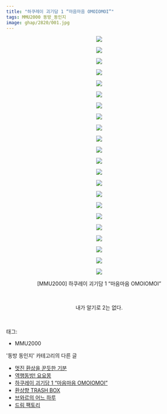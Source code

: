 ```yaml
---
title: "하쿠레이 괴기담 1 “마음마음 OMOIOMOI”"
tags: MMU2000 동방_동인지
image: ghap/2820/001.jpg
---
```

<div class="article">
<p style="text-align: center; clear: none; float: none;"><img src="{{ site.nasurl }}/ghap/2820/001.jpg"/></p>
<p style="text-align: center; clear: none; float: none;"><img src="{{ site.nasurl }}/ghap/2820/002.jpg"/></p>
<p style="text-align: center; clear: none; float: none;"><img src="{{ site.nasurl }}/ghap/2820/003.jpg"/></p>
<p style="text-align: center; clear: none; float: none;"><img src="{{ site.nasurl }}/ghap/2820/004.jpg"/></p>
<p style="text-align: center; clear: none; float: none;"><img src="{{ site.nasurl }}/ghap/2820/005.jpg"/></p>
<p style="text-align: center; clear: none; float: none;"><img src="{{ site.nasurl }}/ghap/2820/006.jpg"/></p>
<p style="text-align: center; clear: none; float: none;"><img src="{{ site.nasurl }}/ghap/2820/007.jpg"/></p>
<p style="text-align: center; clear: none; float: none;"><img src="{{ site.nasurl }}/ghap/2820/008.jpg"/></p>
<p style="text-align: center; clear: none; float: none;"><img src="{{ site.nasurl }}/ghap/2820/009.jpg"/></p>
<p style="text-align: center; clear: none; float: none;"><img src="{{ site.nasurl }}/ghap/2820/010.jpg"/></p>
<p style="text-align: center; clear: none; float: none;"><img src="{{ site.nasurl }}/ghap/2820/011.jpg"/></p>
<p style="text-align: center; clear: none; float: none;"><img src="{{ site.nasurl }}/ghap/2820/012.jpg"/></p>
<p style="text-align: center; clear: none; float: none;"><img src="{{ site.nasurl }}/ghap/2820/013.jpg"/></p>
<p style="text-align: center; clear: none; float: none;"><img src="{{ site.nasurl }}/ghap/2820/014.jpg"/></p>
<p style="text-align: center; clear: none; float: none;"><img src="{{ site.nasurl }}/ghap/2820/015.jpg"/></p>
<p style="text-align: center; clear: none; float: none;"><img src="{{ site.nasurl }}/ghap/2820/016.jpg"/></p>
<p style="text-align: center; clear: none; float: none;"><img src="{{ site.nasurl }}/ghap/2820/017.jpg"/></p>
<p style="text-align: center; clear: none; float: none;"><img src="{{ site.nasurl }}/ghap/2820/018.jpg"/></p>
<p style="text-align: center; clear: none; float: none;"><img src="{{ site.nasurl }}/ghap/2820/019.jpg"/></p>
<p style="text-align: center; clear: none; float: none;"><img src="{{ site.nasurl }}/ghap/2820/020.jpg"/></p>
<p style="text-align: center; clear: none; float: none;"><img src="{{ site.nasurl }}/ghap/2820/021.jpg"/></p>
<p style="text-align: center; clear: none; float: none;"><img src="{{ site.nasurl }}/ghap/2820/022.jpg"/></p>
<p style="text-align: center; clear: none; float: none;">[MMU2000] 하쿠레이 괴기담 1 “마음마음 OMOIOMOI”</p>
<p style="text-align: center; clear: none; float: none;"><br/></p>
<p style="text-align: center; clear: none; float: none;">내가 알기로 2는 없다.</p>
<p><br/></p>
</div><div class="tagTrail">
<p>태그: </p>
<ul>
<li>MMU2000</li>
</ul>
</div><div class="another">
<p>'동방 동인지' 카테고리의 다른 글</p>
<ul>
<li><a href="/2016-12-03-ghap_2822">멋진 환상을 꾼듯한 기분</a></li>
<li><a href="/2016-12-03-ghap_2821">역행동방! 요요몽</a></li>
<li><a href="/2016-12-03-ghap_2820">하쿠레이 괴기담 1 “마음마음 OMOIOMOI”</a></li>
<li><a href="/2016-12-03-ghap_2819">환상향 TRASH BOX</a></li>
<li><a href="/2016-12-03-ghap_2818">브와르의 어느 하루</a></li>
<li><a href="/2016-12-02-ghap_2816">드림 팩토리</a></li>
</ul>
</div><div class="cb_module cb_fluid">
<div class="cb_wrt cb_profile">
</div><!-- commentList close -->
</div>